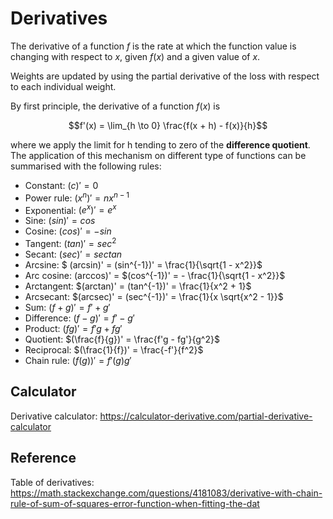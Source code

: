 # Derivatives

The derivative of a function $f$ is the rate at which the function value is changing with respect to $x$, given $f(x)$ and a given value of $x$.

Weights are updated by using the partial derivative of the loss with respect to each individual weight.

By first principle, the derivative of a function $f(x)$ is

$$f'(x) = \lim_{h \to 0} \frac{f(x + h) - f(x)}{h}$$

where we apply the limit for h tending to zero of the **difference quotient**. The application of this mechanism on different type of functions can be summarised with the following rules:

- Constant: $(c)' = 0$
- Power rule: $(x^n)' = nx^{n-1}$
- Exponential: $(e^x)' = e^x$
- Sine: $(sin)' = cos$
- Cosine: $(cos)' = -sin$
- Tangent: $(tan)' = sec^2$
- Secant: $(sec)' = sec tan$
- Arcsine: $ (arcsin)' = (sin^{-1})' = \frac{1}{\sqrt{1 - x^2}}$
- Arc cosine: (arccos)' = $(cos^{-1})' = - \frac{1}{\sqrt{1 - x^2}}$
- Arctangent: $(arctan)' = (tan^{-1})' = \frac{1}{x^2 + 1}$
- Arcsecant: $(arcsec)' = (sec^{-1})' = \frac{1}{x \sqrt{x^2 - 1}}$
- Sum: $(f + g)' = f' + g'$
- Difference: $(f - g)' = f' - g'$
- Product: $(fg)' = f'g + fg'$
- Quotient: $(\frac{f}{g})' = \frac{f'g - fg'}{g^2}$
- Reciprocal: $(\frac{1}{f})' = \frac{-f'}{f^2}$
- Chain rule: $(f(g))' = f'(g) g'$

## Calculator

Derivative calculator: https://calculator-derivative.com/partial-derivative-calculator

## Reference

Table of derivatives: https://math.stackexchange.com/questions/4181083/derivative-with-chain-rule-of-sum-of-squares-error-function-when-fitting-the-dat
